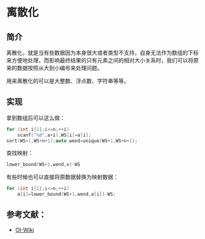 # 离散化

## 简介

离散化，就是当有些数据因为本身很大或者类型不支持，自身无法作为数组的下标来方便地处理，而影响最终结果的只有元素之间的相对大小关系时，我们可以将原来的数据按照从大到小编号来处理问题。

用来离散化的可以是大整数、浮点数、字符串等等。

## 实现

拿到数组后可以这么做：

```cpp
for (int i{1};i<=n;++i)
    scanf("%d",a+i),WS[i]=a[i];
sort(WS+1,WS+n+1);auto wend=unique(WS+1,WS+n+1);
```

查找映射：

```cpp
lower_bound(WS+1,wend,x)-WS
```

有些时候也可以直接将原数据替换为映射数据：

```cpp
for (int i{1};i<=n;++i)
    a[i]=lower_bound(WS+1,wend,a[i])-WS;
```

## 参考文献：

- [OI-Wiki](https://oi-wiki.org/misc/discrete/)